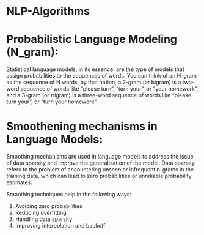 # NLP-Algorithms
# Probabilistic Language Modeling (N_gram):
Statistical language models, in its essence, are the type of models that assign probabilities to the sequences of words.
You can think of an N-gram as the sequence of N words, by that notion, a 2-gram (or bigram) is a two-word sequence of words like “please turn”, “turn your”, or ”your homework”, and a 3-gram (or trigram) is a three-word sequence of words like “please turn your”, or “turn your homework”
# Smoothening mechanisms in Language Models:
Smoothing mechanisms are used in language models to address the issue of data sparsity and improve the generalization of the model. Data sparsity refers to the problem of encountering unseen or infrequent n-grams in the training data, which can lead to zero probabilities or unreliable probability estimates. 

Smoothing techniques help in the following ways:
1. Avoiding zero probabilities
2. Reducing overfitting
3. Handling data sparsity
4. Improving interpolation and backoff
